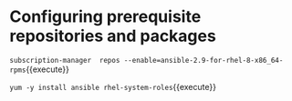 # Configuring prerequisite repositories and packages

`subscription-manager  repos --enable=ansible-2.9-for-rhel-8-x86_64-rpms`{{execute}}

`yum -y install ansible rhel-system-roles`{{execute}}
